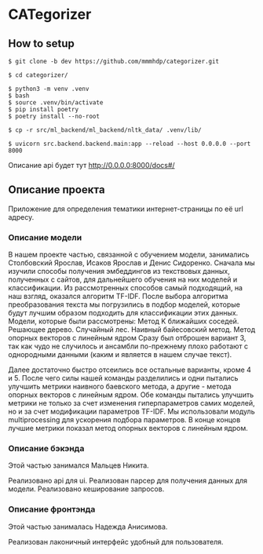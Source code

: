 # CATegorizer

## How to setup

```console
$ git clone -b dev https://github.com/mmmhdp/categorizer.git

$ cd categorizer/

$ python3 -m venv .venv
$ bash
$ source .venv/bin/activate
$ pip install poetry
$ poetry install --no-root

$ cp -r src/ml_backend/ml_backend/nltk_data/ .venv/lib/

$ uvicorn src.backend.backend.main:app --reload --host 0.0.0.0 --port 8000
```
Описание api будет тут http://0.0.0.0:8000/docs#/

## Описание проекта

Приложение для определения тематики интернет-страницы по её url адресу.

### Описание модели

В нашем проекте частью, связанной с обучением модели, занимались Столбовский Ярослав, Исаков Ярослав и Денис Сидоренко. Сначала мы изучили способы получения эмбеддингов из текствовых данных, полученных с сайтов, для дальнейшего обучения на них моделей и классификации. Из рассмотренных способов самый подходящий, на наш взгляд, оказался алгоритм TF-IDF. 
После выбора алгоритма преобразования текста мы погрузились в подбор моделей, которые будут лучшим образом подходить для классификации этих данных. 
Модели, которые были рассмотрены:
Метод K ближайших соседей.
Решающее дерево.
Случайный лес.
Наивный байесовский метод.
Метод опорных векторов c линейным ядром
Сразу был отброшен вариант 3, так как чудо не случилось и ансамбли по-прежнему плохо работают с однородными данными (каким и является в нашем случае текст).

Далее достаточно быстро отсеились все остальные варианты, кроме 4 и 5. После чего силы нашей команды разделились и одни пытались улучшить метрики наивного баевского метода, а другие - метода опорных векторов с линейным ядром.
Обе команды пытались улучшить метрики не только за счет изменения гиперпараметров самих моделей, но и за счет модификации параметров TF-IDF. 
Мы использовали модуль multiprocessing для ускорения подбора параметров.
В конце концов лучшие метрики показал метод опорных векторов с линейным ядром.

### Описание бэкэнда

Этой частью занимался Мальцев Никита.

Реализовано api для ui. Реализован парсер для получения данных для модели. Реализовано кеширование запросов.

### Описание фронтэнда

Этой частью занималась Надежда Анисимова. 

Реализован лаконичный интерфейс удобный для пользователя.

